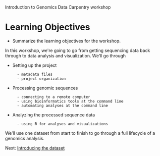 Introduction to Genomics Data Carpentry workshop

# Learning Objectives
* Summarize the learning objectives for the workshop.

In this workshop, we're going to go from getting sequencing data back through to data analysis and visualization.  We'll go through

- Setting up the project

        - metadata files
        - project organization

- Processing genomic sequences

        - connecting to a remote computer
        - using bioinformatics tools at the command line
        - automating analyses at the command line

- Analyzing the processed sequence data

        - using R for analyses and visualizations

We'll use one dataset from start to finish to go through a full lifecycle of a genomics analysis.

Next: [Introducing the dataset](dataset/01-intro-to-dataset.html)
